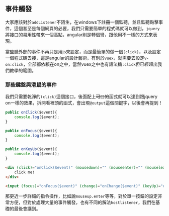 ## 事件觸發

大家應該對於`addListener`不陌生，在windows下註冊一個監聽，並且監聽點擊事件，這個甚至是每個網頁的必要，我們只需要簡單的程式碼就可以做到，`jquery`將接口的易用性帶來一個高點，angular則是轉個彎，跟他用不一樣的方式來表現。

當監聽外部的事件不再只是用js來設定，而是最簡單的做一個`(click)`，以及設定一個程式碼去接，這是angular的設計藝術，有別於`vuex`，就需要去設定`v-on:click`，全部都依賴在on之中，當然vuex之中也有語法糖`:click`但已經超出我們教學的範圍。


### 那些鍵盤與滑鼠的事件

我們只需要乾淨的`(click)`這個接口，後面配上~~可口的~~函式就可以達到跟jquery on一樣的效果，拆開看裡頭的函式，會出現`@output`這個關鍵字，以後會再提到！

```ts
public onClick($event){
    console.log($event);
}

public onFocus($event){
    console.log($event);
}

public onKeyUp($event){
    console.log($event);
}
```

```html
<div (click)="onClick($event)" (mousedown)="" (mouseenter)="" (mouseleave)="" >
    click me!
</div>

<input (focus)="onFocus($event)" (change)="onChange($event)" (keyUp)="onKeyUp($event)" />
```

那更近一步詳細的指令操作，比如說`mouseup.enter`等等，對於單一按鈕的設定非常方便，但對於處理大量的事件觸發，也有不同的解法`hostlistener`，我們在基礎的最後會講到。